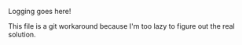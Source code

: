 Logging goes here!

This file is a git workaround because I'm too lazy to figure out the real solution.
